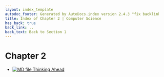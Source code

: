 ```yaml
---
layout: index_template
autodoc_footer: Generated by AutoDocs.index version 2.4.3 "fix backlink text for preprocessed MarkDown (hopefully)" ⓒ Starwort, 2020
title: Index of Chapter 2 | Computer Science
has_back: true
back_link: ..
back_text: Back to Section 1
---
```


# **Chapter 2**

- [![MD file](https://img.icons8.com/windows/512/03dac6/regular-document.png) Thinking Ahead](./thinking_ahead.html)
